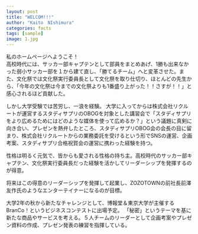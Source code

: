 ```yaml
---
layout: post
title: "WELCOM!!!"
author: "Kaito　NIshimura"
categories: facts
tags: [sample]
image: 1.jpg
---
```


私のホームページへようこそ！<br>
高校時代には、サッカー部キャプテンとして部員をまとめあげ、1勝も出来なかった弱小サッカー部を１から建て直し、「勝てるチーム」へと変革させた。また、文化祭では文化祭実行委員長として文化祭を取り仕切り、ほとんどの先生から、「今年の文化祭は今までの文化祭よりも1番盛り上がった！！さすが！！」と感心されるほど貢献した。

しかし大学受験では苦労し、一浪を経験。 大学に入ってからは株式会社リクルートが運営するスタディサプリのOBOGを対象とした講習会で「スタディサプリをより広めるためにはどのような媒体を使って広めるか？」という議題に真剣に向き合い、プレゼンを熱弁したところ、スタディサプリOBOG会の会長の目に留まり、株式会社リクルートからの業務委託を受けるという形でSNSの運営、企画考案、スタディサプリ合格祝賀会の運営に携わった経験を持つ。

性格は明るく元気で、皆からも愛される性格の持ち主。高校時代のサッカー部キャプテン、文化祭実行委員長だった経験を活かしてリーダーシップを発揮するのが得意。

将来はこの得意のリーダーシップを発揮して起業し、ZOZOTOWNの前社長前澤友作氏のようなエンターテイナーになるのが目標。

大学2年の秋から新たなチャレンジとして、博報堂＆東京大学が主催するBranCo！というビジネスコンテストに出場予定。
「秘密」というテーマを基に新たな商品やサービスを考える。５人チームのリーダーとして企画考案やプレゼン資料の作成、プレゼン発表の練習を指揮している。
